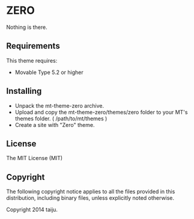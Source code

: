 # ZERO

Nothing is there.

## Requirements

This theme requires:

* Movable Type 5.2 or higher

## Installing

+ Unpack the mt-theme-zero archive.
+ Upload and copy the mt-theme-zero/themes/zero folder to your MT's themes folder. ( /path/to/mt/themes )
+ Create a site with "Zero" theme.

## License

The MIT License (MIT)

## Copyright

The following copyright notice applies to all the files provided in this distribution, including binary files, unless explicitly noted otherwise.

Copyright 2014 taiju.
